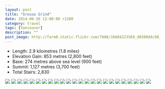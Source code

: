 ```yaml
---
layout: post
title: "Grouse Grind"
date: 2014-06-26 12:00:00 +1200
category: travel
tags: [Vancouver]
description: ""
post_image: http://farm8.static.flickr.com/7608/16604223569_d0300d4c98_o.jpg
---
```

-   Length: 2.9 kilometres (1.8 miles)
-   Elevation Gain: 853 metres (2,800 feet)
-   Base: 274 metres above sea level (900 feet)
-   Summit: 1,127 metres (3,700 feet)
-   Total Stairs: 2,830

[![](http://farm3.static.flickr.com/2896/14333911579_45f93e762a_c.jpg)](http://farm3.static.flickr.com/2896/14333911579_a2e6cf65e6_o.jpg)
[![](http://farm4.static.flickr.com/3922/14540626303_b217bc89b9_c.jpg)](http://farm4.static.flickr.com/3922/14540626303_57a4ebcc40_o.jpg)
[![](http://farm3.static.flickr.com/2902/14540626063_293f0c3f40_c.jpg)](http://farm3.static.flickr.com/2902/14540626063_c6e3b7faf7_o.jpg)
[![](http://farm4.static.flickr.com/3840/14333935628_defc7a025b_c.jpg)](http://farm4.static.flickr.com/3840/14333935628_7b61ebc717_o.jpg)
[![](http://farm6.static.flickr.com/5559/14540625183_555b9ab8d7_c.jpg)](http://farm6.static.flickr.com/5559/14540625183_3c279551b8_o.jpg)
[![](http://farm4.static.flickr.com/3925/14333934198_7cf6e2a3b9_c.jpg)](http://farm4.static.flickr.com/3925/14333934198_ceae286270_o.jpg)
[![](http://farm4.static.flickr.com/3842/14333856910_e7abb27ae7_c.jpg)](http://farm4.static.flickr.com/3842/14333856910_5cfa0292cb_o.jpg)
[![](http://farm3.static.flickr.com/2897/14519088084_0b512e3396_c.jpg)](http://farm3.static.flickr.com/2897/14519088084_3a60e17f7c_o.jpg)
[![](http://farm4.static.flickr.com/3891/14519439482_2abcecd17b_c.jpg)](http://farm4.static.flickr.com/3891/14519439482_cecf580260_o.jpg)
[![](http://farm6.static.flickr.com/5534/14519439112_8660cab694_c.jpg)](http://farm6.static.flickr.com/5534/14519439112_b573695c03_o.jpg)
[![](http://farm4.static.flickr.com/3926/14333854910_b65c636a0f_c.jpg)](http://farm4.static.flickr.com/3926/14333854910_e948c532c7_o.jpg)
[![](http://farm4.static.flickr.com/3909/14519438202_cb99f02f77_c.jpg)](http://farm4.static.flickr.com/3909/14519438202_1a0f0b1d09_o.jpg)
[![](http://farm6.static.flickr.com/5553/14519438012_cb1f6bca17_c.jpg)](http://farm6.static.flickr.com/5553/14519438012_15e07927e2_o.jpg)
[![](http://farm4.static.flickr.com/3884/14333931028_22b5099b95_c.jpg)](http://farm4.static.flickr.com/3884/14333931028_386b4af283_o.jpg)
[![](http://farm6.static.flickr.com/5579/14519437422_38b5fcc5ac_c.jpg)](http://farm6.static.flickr.com/5579/14519437422_a000631a42_o.jpg)
[![](http://farm4.static.flickr.com/3878/14520499615_f9d1e0808e_c.jpg)](http://farm4.static.flickr.com/3878/14520499615_76f7298168_o.jpg)
[![](http://farm4.static.flickr.com/3875/14497403976_2ebe3ed1d2_c.jpg)](http://farm4.static.flickr.com/3875/14497403976_8996c0b365_o.jpg)
[![](http://farm6.static.flickr.com/5579/14333852680_b86de03660_c.jpg)](http://farm6.static.flickr.com/5579/14333852680_47a1a0e39a_o.jpg)
[![](http://farm6.static.flickr.com/5193/14333904709_c1dcb74d05_c.jpg)](http://farm6.static.flickr.com/5193/14333904709_1b5043b34e_o.jpg)
[![](http://farm4.static.flickr.com/3872/14334052007_08723f3e4f_c.jpg)](http://farm4.static.flickr.com/3872/14334052007_3424a75b98_o.jpg)
[![](http://farm3.static.flickr.com/2925/14333851450_c2e47dd9bc_c.jpg)](http://farm3.static.flickr.com/2925/14333851450_9220973068_o.jpg)
[![](http://farm6.static.flickr.com/5482/14520497245_e3ab30a406_c.jpg)](http://farm6.static.flickr.com/5482/14520497245_51f64a794a_o.jpg)
[![](http://farm6.static.flickr.com/5590/14333851040_eb81764b92_c.jpg)](http://farm6.static.flickr.com/5590/14333851040_716cf3fe87_o.jpg)
[![](http://farm3.static.flickr.com/2913/14333936568_21043d1947_c.jpg)](http://farm3.static.flickr.com/2913/14333936568_d7ac283e6c_o.jpg)
